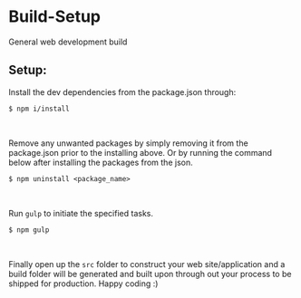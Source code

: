 # Build-Setup

General web development build

## Setup:

Install the dev dependencies from the package.json through:

```
$ npm i/install
```

&nbsp;

Remove any unwanted packages by simply removing it from the package.json prior to the installing above. Or by running the command below after installing the packages from the json.

```
$ npm uninstall <package_name>
```

&nbsp;

Run `gulp` to initiate the specified tasks.

```
$ npm gulp
```

&nbsp;

Finally open up the `src` folder to construct your web site/application and a build folder will be generated and built upon through out your process to be shipped for production. Happy coding :)
